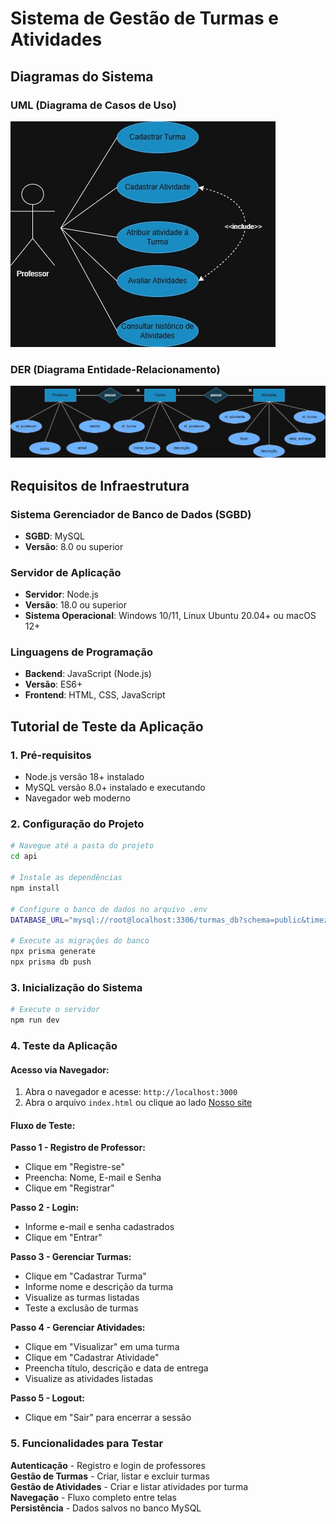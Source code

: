 # Sistema de Gestão de Turmas e Atividades

## Diagramas do Sistema

### UML (Diagrama de Casos de Uso)
![Diagrama UML](./docs/UML.png)

### DER (Diagrama Entidade-Relacionamento)
![Diagrama DER](./docs/DER.png)

## Requisitos de Infraestrutura

### Sistema Gerenciador de Banco de Dados (SGBD)
- **SGBD**: MySQL
- **Versão**: 8.0 ou superior

### Servidor de Aplicação
- **Servidor**: Node.js
- **Versão**: 18.0 ou superior
- **Sistema Operacional**: Windows 10/11, Linux Ubuntu 20.04+ ou macOS 12+

### Linguagens de Programação
- **Backend**: JavaScript (Node.js)
- **Versão**: ES6+
- **Frontend**: HTML, CSS, JavaScript

## Tutorial de Teste da Aplicação

### 1. Pré-requisitos
- Node.js versão 18+ instalado
- MySQL versão 8.0+ instalado e executando
- Navegador web moderno

### 2. Configuração do Projeto

```bash
# Navegue até a pasta do projeto
cd api

# Instale as dependências
npm install

# Configure o banco de dados no arquivo .env
DATABASE_URL="mysql://root@localhost:3306/turmas_db?schema=public&timezone=UTC"

# Execute as migrações do banco
npx prisma generate
npx prisma db push
```

### 3. Inicialização do Sistema

```bash
# Execute o servidor
npm run dev
```

### 4. Teste da Aplicação

#### Acesso via Navegador:
1. Abra o navegador e acesse: `http://localhost:3000`
2. Abra o arquivo `index.html` ou clique ao lado [Nosso site](https://lailacm.github.io/escolaavaliacao/)

#### Fluxo de Teste:

**Passo 1 - Registro de Professor:**
- Clique em "Registre-se"
- Preencha: Nome, E-mail e Senha
- Clique em "Registrar"

**Passo 2 - Login:**
- Informe e-mail e senha cadastrados
- Clique em "Entrar"

**Passo 3 - Gerenciar Turmas:**
- Clique em "Cadastrar Turma"
- Informe nome e descrição da turma
- Visualize as turmas listadas
- Teste a exclusão de turmas

**Passo 4 - Gerenciar Atividades:**
- Clique em "Visualizar" em uma turma
- Clique em "Cadastrar Atividade"
- Preencha título, descrição e data de entrega
- Visualize as atividades listadas

**Passo 5 - Logout:**
- Clique em "Sair" para encerrar a sessão

### 5. Funcionalidades para Testar

**Autenticação** - Registro e login de professores  
**Gestão de Turmas** - Criar, listar e excluir turmas  
**Gestão de Atividades** - Criar e listar atividades por turma  
**Navegação** - Fluxo completo entre telas  
**Persistência** - Dados salvos no banco MySQL  


